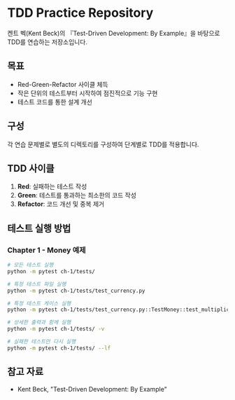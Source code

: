 # TDD Practice Repository

켄트 벡(Kent Beck)의 『Test-Driven Development: By Example』을 바탕으로 TDD를 연습하는 저장소입니다.

## 목표

- Red-Green-Refactor 사이클 체득
- 작은 단위의 테스트부터 시작하여 점진적으로 기능 구현
- 테스트 코드를 통한 설계 개선

## 구성

각 연습 문제별로 별도의 디렉토리를 구성하여 단계별로 TDD를 적용합니다.

## TDD 사이클

1. **Red**: 실패하는 테스트 작성
2. **Green**: 테스트를 통과하는 최소한의 코드 작성
3. **Refactor**: 코드 개선 및 중복 제거

## 테스트 실행 방법

### Chapter 1 - Money 예제

```bash
# 모든 테스트 실행
python -m pytest ch-1/tests/

# 특정 테스트 파일 실행
python -m pytest ch-1/tests/test_currency.py

# 특정 테스트 케이스 실행
python -m pytest ch-1/tests/test_currency.py::TestMoney::test_multiplication

# 상세한 출력과 함께 실행
python -m pytest ch-1/tests/ -v

# 실패한 테스트만 다시 실행
python -m pytest ch-1/tests/ --lf
```

## 참고 자료

- Kent Beck, "Test-Driven Development: By Example"
